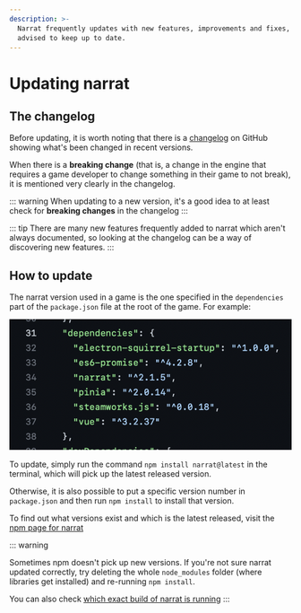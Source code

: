 ```yaml
---
description: >-
  Narrat frequently updates with new features, improvements and fixes, so it is
  advised to keep up to date.
---
```


# Updating narrat

## The changelog

Before updating, it is worth noting that there is a [changelog](https://github.com/liana-p/narrat-engine/blob/main/CHANGELOG.md) on GitHub showing what's been changed in recent versions.

When there is a **breaking change** (that is, a change in the engine that requires a game developer to change something in their game to not break), it is mentioned very clearly in the changelog.

::: warning
When updating to a new version, it's a good idea to at least check for **breaking changes** in the changelog
:::

::: tip
There are many new features frequently added to narrat which aren't always documented, so looking at the changelog can be a way of discovering new features.
:::

## How to update

The narrat version used in a game is the one specified in the `dependencies` part of the `package.json` file at the root of the game. For example:

![package.json](./updating/image.png)

To update, simply run the command `npm install narrat@latest` in the terminal, which will pick up the latest released version.

Otherwise, it is also possible to put a specific version number in `package.json` and then run `npm install` to install that version.

To find out what versions exist and which is the latest released, visit the [npm page for narrat](https://www.npmjs.com/package/narrat)

::: warning

Sometimes npm doesn't pick up new versions. If you're not sure narrat updated correctly, try deleting the whole `node_modules` folder (where libraries get installed) and re-running `npm install`.

You can also check [which exact build of narrat is running](https://docs.narrat.dev/troubleshooting/troubleshooting.html#check-which-version-of-narrat-is-running)
:::
